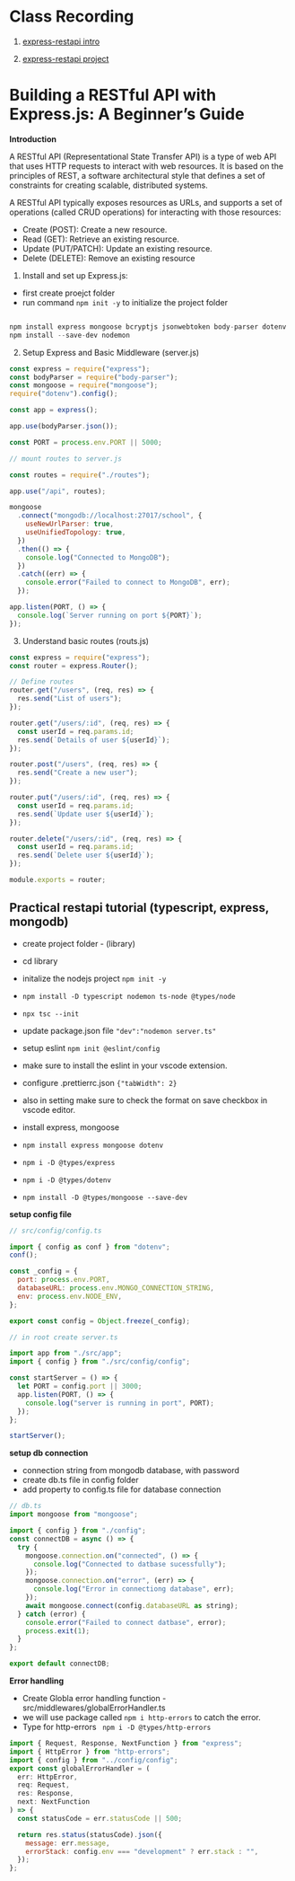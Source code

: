 # Class Recording

1. [express-restapi intro](https://youtu.be/mTRENvA2A50)

2. [express-restapi project](https://youtu.be/O5uzlpWqcqE)

# Building a RESTful API with Express.js: A Beginner’s Guide

**Introduction**

A RESTful API (Representational State Transfer API) is a type of web API that uses HTTP requests to interact with web resources. It is based on the principles of REST, a software architectural style that defines a set of constraints for creating scalable, distributed systems.

A RESTful API typically exposes resources as URLs, and supports a set of operations (called CRUD operations) for interacting with those resources:

- Create (POST): Create a new resource.
- Read (GET): Retrieve an existing resource.
- Update (PUT/PATCH): Update an existing resource.
- Delete (DELETE): Remove an existing resource

1. Install and set up Express.js:

- first create proejct folder
- run command `npm init -y` to initialize the project folder

```js

npm install express mongoose bcryptjs jsonwebtoken body-parser dotenv
npm install --save-dev nodemon

```

2. Setup Express and Basic Middleware (server.js)

```js
const express = require("express");
const bodyParser = require("body-parser");
const mongoose = require("mongoose");
require("dotenv").config();

const app = express();

app.use(bodyParser.json());

const PORT = process.env.PORT || 5000;

// mount routes to server.js

const routes = require("./routes");

app.use("/api", routes);

mongoose
  .connect("mongodb://localhost:27017/school", {
    useNewUrlParser: true,
    useUnifiedTopology: true,
  })
  .then(() => {
    console.log("Connected to MongoDB");
  })
  .catch((err) => {
    console.error("Failed to connect to MongoDB", err);
  });

app.listen(PORT, () => {
  console.log(`Server running on port ${PORT}`);
});
```

3. Understand basic routes (routs.js)

```js
const express = require("express");
const router = express.Router();

// Define routes
router.get("/users", (req, res) => {
  res.send("List of users");
});

router.get("/users/:id", (req, res) => {
  const userId = req.params.id;
  res.send(`Details of user ${userId}`);
});

router.post("/users", (req, res) => {
  res.send("Create a new user");
});

router.put("/users/:id", (req, res) => {
  const userId = req.params.id;
  res.send(`Update user ${userId}`);
});

router.delete("/users/:id", (req, res) => {
  const userId = req.params.id;
  res.send(`Delete user ${userId}`);
});

module.exports = router;
```

## Practical restapi tutorial (typescript, express, mongodb)

- create project folder - (library)
- cd library
- initalize the nodejs project `npm init -y`
- `npm install -D typescript nodemon ts-node @types/node`
- `npx tsc --init`
- update package.json file `"dev":"nodemon server.ts"`
- setup eslint `npm init @eslint/config`
- make sure to install the eslint in your vscode extension.
- configure .prettierrc.json `{"tabWidth": 2}`
- also in setting make sure to check the format on save checkbox in vscode editor.

- install express, mongoose
- `npm install express mongoose dotenv`
- `npm i -D @types/express`
- `npm i -D @types/dotenv`
- `npm install -D @types/mongoose --save-dev`

**setup config file**

```js
// src/config/config.ts

import { config as conf } from "dotenv";
conf();

const _config = {
  port: process.env.PORT,
  databaseURL: process.env.MONGO_CONNECTION_STRING,
  env: process.env.NODE_ENV,
};

export const config = Object.freeze(_config);
```

```js
// in root create server.ts

import app from "./src/app";
import { config } from "./src/config/config";

const startServer = () => {
  let PORT = config.port || 3000;
  app.listen(PORT, () => {
    console.log("server is running in port", PORT);
  });
};

startServer();
```

**setup db connection**

- connection string from mongodb database, with password
- create db.ts file in config folder
- add property to config.ts file for database connection

```js
// db.ts
import mongoose from "mongoose";

import { config } from "./config";
const connectDB = async () => {
  try {
    mongoose.connection.on("connected", () => {
      console.log("Connected to datbase sucessfully");
    });
    mongoose.connection.on("error", (err) => {
      console.log("Error in connectiong database", err);
    });
    await mongoose.connect(config.databaseURL as string);
  } catch (error) {
    console.error("Failed to connect datbase", error);
    process.exit(1);
  }
};

export default connectDB;

```

**Error handling**

- Create Globla error handling function - src/middlewares/globalErrorHandler.ts
- we will use package called `npm i http-errors` to catch the error.
- Type for http-errors ` npm i -D @types/http-errors`

```js
import { Request, Response, NextFunction } from "express";
import { HttpError } from "http-errors";
import { config } from "../config/config";
export const globalErrorHandler = (
  err: HttpError,
  req: Request,
  res: Response,
  next: NextFunction
) => {
  const statusCode = err.statusCode || 500;

  return res.status(statusCode).json({
    message: err.message,
    errorStack: config.env === "development" ? err.stack : "",
  });
};
```
